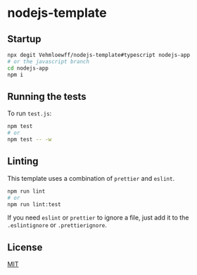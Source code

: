 # nodejs-template

## Startup

```sh
npx degit Vehmloewff/nodejs-template#typescript nodejs-app
# or the javascript branch
cd nodejs-app
npm i
```

## Running the tests

To run `test.js`:

```sh
npm test
# or
npm test -- -w
```

## Linting

This template uses a combination of `prettier` and `eslint`.

```sh
npm run lint
# or
npm run lint:test
```

If you need `eslint` or `prettier` to ignore a file, just add it to the `.eslintignore` or `.prettierignore`.

## License

[MIT](/LICENSE)

